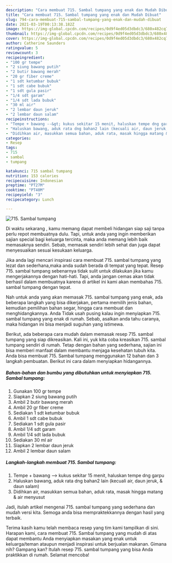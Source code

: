 ```yaml
---
description: "Cara membuat 715. Sambal tumpang yang enak dan Mudah Dibuat"
title: "Cara membuat 715. Sambal tumpang yang enak dan Mudah Dibuat"
slug: 794-cara-membuat-715-sambal-tumpang-yang-enak-dan-mudah-dibuat
date: 2021-03-19T00:13:38.182Z
image: https://img-global.cpcdn.com/recipes/0d9f4ed05d3dbdc3/680x482cq70/715-sambal-tumpang-foto-resep-utama.jpg
thumbnail: https://img-global.cpcdn.com/recipes/0d9f4ed05d3dbdc3/680x482cq70/715-sambal-tumpang-foto-resep-utama.jpg
cover: https://img-global.cpcdn.com/recipes/0d9f4ed05d3dbdc3/680x482cq70/715-sambal-tumpang-foto-resep-utama.jpg
author: Catherine Saunders
ratingvalue: 5
reviewcount: 3
recipeingredient:
- "100 gr tempe"
- "2 siung bawang putih"
- "2 butir bawang merah"
- "20 gr fiber creme"
- "1 sdt ketumbar bubuk"
- "1 sdt cabe bubuk"
- "1 sdt gula pasir"
- "1/4 sdt garam"
- "1/4 sdt lada bubuk"
- "30 ml air"
- "2 lembar daun jeruk"
- "2 lembar daun salam"
recipeinstructions:
- "Tempe + bawang --&gt; kukus sekitar 15 menit, haluskan tempe dng garpu"
- "Haluskan bawang, aduk rata dng bahan2 lain (kecuali air, daun jeruk, &amp; daun salam)"
- "Didihkan air, masukkan semua bahan, aduk rata, masak hingga matang &amp; air menyusut"
categories:
- Resep
tags:
- 715
- sambal
- tumpang

katakunci: 715 sambal tumpang 
nutrition: 153 calories
recipecuisine: Indonesian
preptime: "PT27M"
cooktime: "PT40M"
recipeyield: "3"
recipecategory: Lunch

---
```



![715. Sambal tumpang](https://img-global.cpcdn.com/recipes/0d9f4ed05d3dbdc3/680x482cq70/715-sambal-tumpang-foto-resep-utama.jpg)

Di waktu  sekarang , kamu memang dapat membeli hidangan siap saji tanpa perlu repot membuatnya dulu. Tapi, untuk anda yang ingin memberikan sajian special bagi keluarga tercinta, maka anda memang lebih baik memasaknya sendiri. Sebab, memasak sendiri lebih sehat dan juga dapat menyesuaikan sesuai kesukaan keluarga.

Jika anda lagi mencari inspirasi cara membuat 715. sambal tumpang yang lezat dan sederhana,maka anda sudah berada di tempat yang tepat. Resep 715. sambal tumpang  sebenarnya tidak sulit untuk dilakukan jika kamu mengerjakannya dengan hati-hati. Tapi, anda jangan cemas akan tidak berhasil dalam membuatnya 
karena di artikel ini kami akan membahas 715. sambal tumpang dengan tepat.  



Nah untuk anda yang akan memasak 715. sambal tumpang yang enak, ada beberapa langkah yang bisa dikerjakan, pertama memilih jenis bahan, kemudian pemilihan bahan segar, hingga cara membuat dan menghidangkannya. Anda Tidak usah pusing kalau ingin menyiapkan 715. sambal tumpang yang enak di rumah. Sebab, asalkan anda  tahu caranya, maka hidangan ini bisa menjadi suguhan yang istimewa.

Berikut, ada beberapa cara mudah dalam memasak resep 715. sambal tumpang yang siap dikreasikan. Kali ini, yuk kita coba kreasikan 715. sambal tumpang sendiri di rumah. Tetap dengan bahan yang sederhana, sajian ini bisa memberi manfaat dalam membantu menjaga kesehatan tubuh kita. Anda bisa membuat 715. Sambal tumpang menggunakan 12 bahan dan 3 langkah pembuatan. Berikut ini cara dalam menyiapkan hidangannya.

<!--inarticleads1-->

##### Bahan-bahan dan bumbu yang dibutuhkan untuk menyiapkan 715. Sambal tumpang:

1. Gunakan 100 gr tempe
1. Siapkan 2 siung bawang putih
1. Ambil 2 butir bawang merah
1. Ambil 20 gr fiber creme
1. Sediakan 1 sdt ketumbar bubuk
1. Ambil 1 sdt cabe bubuk
1. Sediakan 1 sdt gula pasir
1. Ambil 1/4 sdt garam
1. Ambil 1/4 sdt lada bubuk
1. Sediakan 30 ml air
1. Siapkan 2 lembar daun jeruk
1. Ambil 2 lembar daun salam




<!--inarticleads2-->

##### Langkah-langkah membuat 715. Sambal tumpang:

1. Tempe + bawang --&gt; kukus sekitar 15 menit, haluskan tempe dng garpu
1. Haluskan bawang, aduk rata dng bahan2 lain (kecuali air, daun jeruk, &amp; daun salam)
1. Didihkan air, masukkan semua bahan, aduk rata, masak hingga matang &amp; air menyusut




Jadi, itulah artikel mengenai  715. sambal tumpang  yang sederhana dan mudah versi kita. Semoga anda bisa mempraktekkannya dengan hasil yang terbaik. 

Terima kasih kamu telah membaca resep yang tim kami tampilkan di sini. Harapan kami, cara membuat  715. Sambal tumpang yang mudah di atas dapat membantu Anda menyiapkan masakan yang enak untuk keluarga/teman ataupun menjadi inspirasi untuk berjualan makanan. Gimana nih? Gampang kan? Itulah resep 715. sambal tumpang yang bisa Anda praktikkan di rumah. Selamat mencoba!

